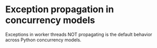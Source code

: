 # Exception propagation in concurrency models

Exceptions in worker threads NOT propagating is the default behavior across Python concurrency models.
